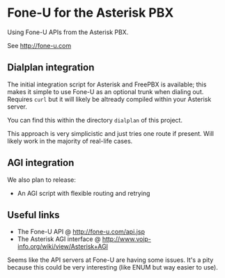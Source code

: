 Fone-U for the Asterisk PBX
===========================

Using Fone-U APIs from the Asterisk PBX.

See http://fone-u.com

Dialplan integration
--------------------

The initial integration script for Asterisk and FreePBX is available; this makes it
simple to use Fone-U as an optional trunk when dialing out. Requires `curl` but 
it will likely be altready compiled within your Asterisk server.

You can find this within the directory `dialplan` of this project. 

This approach is very simplicistic and just tries one route if present. Will likely
work in the majority of real-life cases.

AGI integration
---------------

We also plan to release:

- An AGI script with flexible routing and retrying



Useful links
------------

 - The Fone-U API @ http://fone-u.com/api.jsp
 - The Asterisk AGI interface @ http://www.voip-info.org/wiki/view/Asterisk+AGI

Seems like the API servers at Fone-U are having some issues. It's a pity 
because this could be very interesting (like ENUM but way easier to use).
